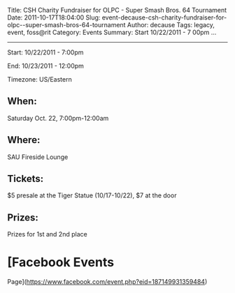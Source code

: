 Title: CSH Charity Fundraiser for OLPC - Super Smash Bros. 64 Tournament
Date: 2011-10-17T18:04:00
Slug: event-decause-csh-charity-fundraiser-for-olpc--super-smash-bros-64-tournament
Author: decause
Tags: legacy, event, foss@rit
Category: Events
Summary: Start  10/22/2011 - 7 00pm ... 

---
Start: 10/22/2011 - 7:00pm

End: 10/23/2011 - 12:00pm

Timezone: US/Eastern

## When:

Saturday Oct. 22, 7:00pm-12:00am

## Where:

SAU Fireside Lounge

## Tickets:

$5 presale at the Tiger Statue (10/17-10/22), $7 at the door

## Prizes:

Prizes for 1st and 2nd place

# [Facebook Events
Page](https://www.facebook.com/event.php?eid=187149931359484)

#

